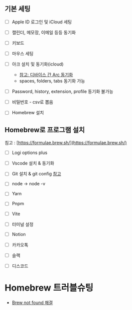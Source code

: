 ## 기본 세팅

- [ ] Apple ID 로그인 및 iCloud 세팅
- [ ] 캘린더, 메모장, 이메일 등등 동기화

- [ ] 키보드
- [ ] 마우스 세팅
- [ ] 아크 설치 및 동기화(icloud)
	- [참고: 디바이스 간 Arc 동기화](https://resources.arc.net/en/articles/6452218-sync-arc-across-devices)
	- spaces, folders, tabs 동기화 가능
- [ ] Password, history, extension, profile 동기화 불가능
- [ ] 비밀번호 - csv로 뽑음
- [ ] Homebrew 설치

## Homebrew로 프로그램 설치
침고 : [https://formulae.brew.sh/](https://formulae.brew.sh/)

- [ ] Logi options plus
- [ ] Vscode 설치 & 동기화
- [ ] Git 설치 & git config [참고](https://www.daleseo.com/git-config/)

- [ ] node -> node -v
- [ ] Yarn
- [ ] Pnpm
- [ ] Vite

- [ ] 터미널 설정

- [ ] Notion
- [ ] 카카오톡
- [ ] 슬랙
- [ ] 디스코드

# Homebrew 트러블슈팅
- [Brew not found 해결](https://designdepot.tistory.com/209)